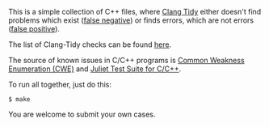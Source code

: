 This is a simple collection of C++ files, where
[Clang Tidy](https://clang.llvm.org/extra/clang-tidy/)
either doesn't find problems which exist
([false negative](https://en.wikipedia.org/wiki/False_positives_and_false_negatives))
or finds errors, which are not errors
([false positive](https://en.wikipedia.org/wiki/False_positives_and_false_negatives)).

The list of Clang-Tidy checks can be found [here](
https://clang.llvm.org/extra/clang-tidy/checks/list.html).

The source of known issues in C/C++ programs is
[Common Weakness Enumeration (CWE)](https://cwe.mitre.org/index.html)
and
[Juliet Test Suite for C/C++](https://samate.nist.gov/SARD/test-suites/112).

To run all together, just do this:

```
$ make
```

You are welcome to submit your own cases.